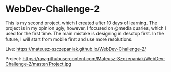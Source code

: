 # WebDev-Challenge-2

This is my second project, which I created after 10 days of learning. The project is in my opinion ugly, however, I focused on @media quaries, which I used for the first time. The main mistake is designing in desctop first. In the future, I will start from mobile first and use more resolutions.

Live: https://mateusz-szczepaniak.github.io/WebDev-Challenge-2/

Project: https://raw.githubusercontent.com/Mateusz-Szczepaniak/WebDev-Challenge-2/master/Project.jpg
